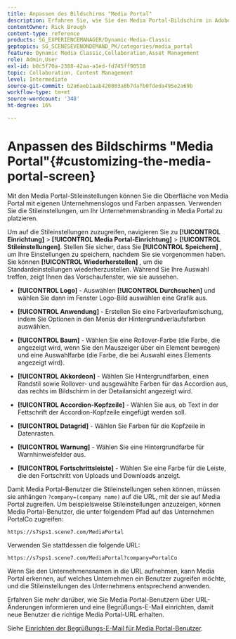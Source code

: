 ```yaml
---
title: Anpassen des Bildschirms "Media Portal"
description: Erfahren Sie, wie Sie den Media Portal-Bildschirm in Adobe Dynamic Media Classic anpassen.
contentOwner: Rick Brough
content-type: reference
products: SG_EXPERIENCEMANAGER/Dynamic-Media-Classic
geptopics: SG_SCENESEVENONDEMAND_PK/categories/media_portal
feature: Dynamic Media Classic,Collaboration,Asset Management
role: Admin,User
exl-id: b0c5f70a-2388-42aa-a1ed-fd745ff90518
topic: Collaboration, Content Management
level: Intermediate
source-git-commit: b2a6aeb1aab420803a8b7dafb0fdeda495e2a69b
workflow-type: tm+mt
source-wordcount: '348'
ht-degree: 16%

---
```


# Anpassen des Bildschirms &quot;Media Portal&quot;{#customizing-the-media-portal-screen}

Mit den Media Portal-Stileinstellungen können Sie die Oberfläche von Media Portal mit eigenen Unternehmenslogos und Farben anpassen. Verwenden Sie die Stileinstellungen, um Ihr Unternehmensbranding in Media Portal zu platzieren.

Um auf die Stileinstellungen zuzugreifen, navigieren Sie zu **[!UICONTROL Einrichtung]** > **[!UICONTROL Media Portal-Einrichtung]** > **[!UICONTROL Stileinstellungen]**. Stellen Sie sicher, dass Sie **[!UICONTROL Speichern]** , um Ihre Einstellungen zu speichern, nachdem Sie sie vorgenommen haben. Sie können **[!UICONTROL Wiederherstellen]** , um die Standardeinstellungen wiederherzustellen. Während Sie Ihre Auswahl treffen, zeigt Ihnen das Vorschaufenster, wie sie aussehen.

* **[!UICONTROL Logo]** - Auswählen **[!UICONTROL Durchsuchen]** und wählen Sie dann im Fenster Logo-Bild auswählen eine Grafik aus.

* **[!UICONTROL Anwendung]** - Erstellen Sie eine Farbverlaufsmischung, indem Sie Optionen in den Menüs der Hintergrundverlaufsfarben auswählen.

* **[!UICONTROL Baum]** - Wählen Sie eine Rollover-Farbe (die Farbe, die angezeigt wird, wenn Sie den Mauszeiger über ein Element bewegen) und eine Auswahlfarbe (die Farbe, die bei Auswahl eines Elements angezeigt wird).

* **[!UICONTROL Akkordeon]** - Wählen Sie Hintergrundfarben, einen Randstil sowie Rollover- und ausgewählte Farben für das Accordion aus, das rechts im Bildschirm in der Detailansicht angezeigt wird.

* **[!UICONTROL Accordion-Kopfzeile]** - Wählen Sie aus, ob Text in der Fettschrift der Accordion-Kopfzeile eingefügt werden soll.

* **[!UICONTROL Datagrid]** - Wählen Sie Farben für die Kopfzeile in Datenrasten.

* **[!UICONTROL Warnung]** - Wählen Sie eine Hintergrundfarbe für Warnhinweisfelder aus.

* **[!UICONTROL Fortschrittsleiste]** - Wählen Sie eine Farbe für die Leiste, die den Fortschritt von Uploads und Downloads anzeigt.

Damit Media Portal-Benutzer die Stileinstellungen sehen können, müssen sie anhängen `?company=(company name)` auf die URL, mit der sie auf Media Portal zugreifen. Um beispielsweise Stileinstellungen anzuzeigen, können Media Portal-Benutzer, die unter folgendem Pfad auf das Unternehmen PortalCo zugreifen:

`https://s7sps1.scene7.com/MediaPortal`

Verwenden Sie stattdessen die folgende URL:

`https://s7sps1.scene7.com/MediaPortal?company=PortalCo`

Wenn Sie den Unternehmensnamen in die URL aufnehmen, kann Media Portal erkennen, auf welches Unternehmen ein Benutzer zugreifen möchte, und die Stileinstellungen des Unternehmens entsprechend anwenden.

Erfahren Sie mehr darüber, wie Sie Media Portal-Benutzern über URL-Änderungen informieren und eine Begrüßungs-E-Mail einrichten, damit neue Benutzer die richtige Media Portal-URL erhalten.

Siehe [Einrichten der Begrüßungs-E-Mail für Media Portal-Benutzer](adding-media-portal-users.md#setting_up_the_welcome_e_mail_message_for_media_portal_users).
